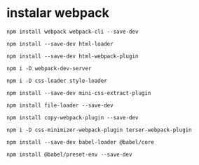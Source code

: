 # instalar webpack
`npm install webpack webpack-cli --save-dev`

`npm install --save-dev html-loader`

`npm install --save-dev html-webpack-plugin`

`npm i -D webpack-dev-server`

`npm i -D css-loader style-loader`

`npm install --save-dev mini-css-extract-plugin`

`npm install file-loader --save-dev`

`npm install copy-webpack-plugin --save-dev`

`npm i -D css-minimizer-webpack-plugin terser-webpack-plugin`

`npm install --save-dev babel-loader @babel/core`

`npm install @babel/preset-env --save-dev`